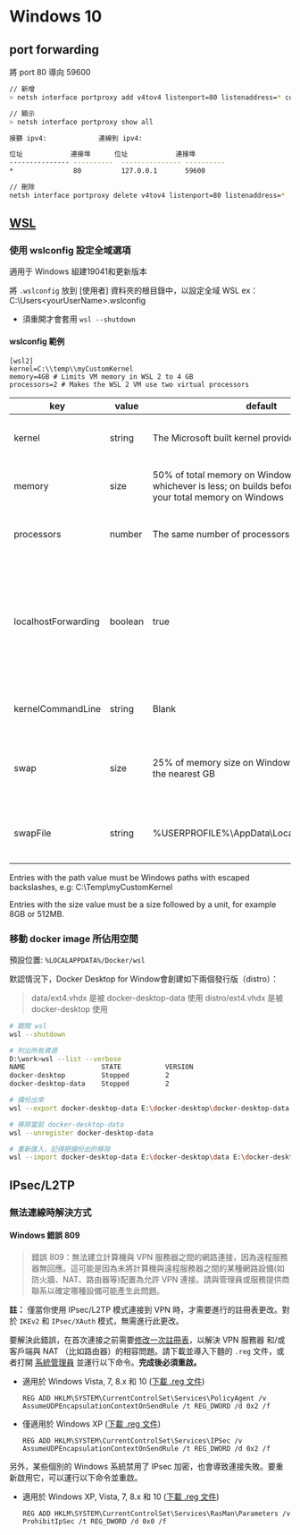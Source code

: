 # Windows 10

## port forwarding

將 port 80 導向 59600

```bash
// 新增
> netsh interface portproxy add v4tov4 listenport=80 listenaddress=* connectport=59600 connectaddress=127.0.0.1

// 顯示
> netsh interface portproxy show all

接聽 ipv4:             連線到 ipv4:

位址            連接埠      位址            連接埠
--------------- ----------  --------------- ----------
*               80          127.0.0.1       59600

// 刪除
netsh interface portproxy delete v4tov4 listenport=80 listenaddress=*
```

## [WSL](https://docs.microsoft.com/en-us/windows/wsl/wsl-config#wsl-2-settings)

### 使用 wslconfig 設定全域選項

適用于 Windows 組建19041和更新版本

將 `.wslconfig` 放到 [使用者] 資料夾的根目錄中，以設定全域 WSL ex： C:\Users\<yourUserName>\.wslconfig

* 須重開才會套用 `wsl --shutdown`

#### wslconfig 範例

```config
[wsl2]
kernel=C:\\temp\\myCustomKernel
memory=4GB # Limits VM memory in WSL 2 to 4 GB
processors=2 # Makes the WSL 2 VM use two virtual processors
```

key | value | default | notes
------- | ------- | ------- | -------
kernel | string | The Microsoft built kernel provided inbox | An absolute Windows path to a custom Linux kernel.
memory | size | 50% of total memory on Windows or 8GB, whichever is less; on builds before 20175: 80% of your total memory on Windows | How much memory to assign to the WSL 2 VM.
processors | number | The same number of processors on Windows | How many processors to assign to the WSL 2 VM.
localhostForwarding | boolean | true | Boolean specifying if ports bound to wildcard or localhost in the WSL 2 VM should be connectable from the host via localhost:port.
kernelCommandLine | string | Blank | Additional kernel command line arguments.
swap | size | 25% of memory size on Windows rounded up to the nearest GB | How much swap space to add to the WSL 2 VM, 0 for no swap file.
swapFile | string | %USERPROFILE%\AppData\Local\Temp\swap.vhdx | An absolute Windows path to the swap virtual hard disk.

Entries with the path value must be Windows paths with escaped backslashes, e.g: C:\\Temp\\myCustomKernel

Entries with the size value must be a size followed by a unit, for example 8GB or 512MB.

### 移動 docker image 所佔用空間

預設位置: `%LOCALAPPDATA%/Docker/wsl`

默認情況下，Docker Desktop for Window會創建如下兩個發行版（distro）：

> data/ext4.vhdx 是被 docker-desktop-data 使用
> distro/ext4.vhdx 是被 docker-desktop 使用

```bash
# 關閉 wsl
wsl --shutdown

# 列出所有資源
D:\work>wsl --list --verbose
NAME                   STATE           VERSION
docker-desktop         Stopped         2
docker-desktop-data    Stopped         2

# 備份出來
wsl --export docker-desktop-data E:\docker-desktop\docker-desktop-data.tar

# 移除當前 docker-desktop-data
wsl --unregister docker-desktop-data

# 重新匯入，記得把備份出的移除
wsl --import docker-desktop-data E:\docker-desktop\data E:\docker-desktop\docker-desktop-data.tar --version 2
```

## IPsec/L2TP

### 無法連線時解決方式

#### Windows 錯誤 809

> 錯誤 809：無法建立計算機與 VPN 服務器之間的網路連接，因為遠程服務器無回應。這可能是因為未將計算機與遠程服務器之間的某種網路設備(如防火牆、NAT、路由器等)配置為允許 VPN 連接。請與管理員或服務提供商聯系以確定哪種設備可能產生此問題。

**註：** 僅當你使用 IPsec/L2TP 模式連接到 VPN 時，才需要進行的註冊表更改。對於 `IKEv2` 和 `IPsec/XAuth` 模式，無需進行此更改。

要解決此錯誤，在首次連接之前需要[修改一次註冊表](https://documentation.meraki.com/MX-Z/Client_VPN/Troubleshooting_Client_VPN#Windows_Error_809)，以解決 VPN 服務器 和/或 客戶端與 NAT （比如路由器）的相容問題。請下載並導入下麵的 `.reg` 文件，或者打開 [系統管理員](http://www.cnblogs.com/xxcanghai/p/4610054.html) 並運行以下命令。**完成後必須重啟。**

* 適用於 Windows Vista, 7, 8.x 和 10 ([下載 .reg 文件](https://dl.ls20.com/reg-files/v1/Fix_VPN_Error_809_Windows_Vista_7_8_10_Reboot_Required.reg))

  ```console
  REG ADD HKLM\SYSTEM\CurrentControlSet\Services\PolicyAgent /v AssumeUDPEncapsulationContextOnSendRule /t REG_DWORD /d 0x2 /f
  ```

* 僅適用於 Windows XP ([下載 .reg 文件](https://dl.ls20.com/reg-files/v1/Fix_VPN_Error_809_Windows_XP_ONLY_Reboot_Required.reg))

  ```console
  REG ADD HKLM\SYSTEM\CurrentControlSet\Services\IPSec /v AssumeUDPEncapsulationContextOnSendRule /t REG_DWORD /d 0x2 /f
  ```

另外，某些個別的 Windows 系統禁用了 IPsec 加密，也會導致連接失敗。要重新啟用它，可以運行以下命令並重啟。

* 適用於 Windows XP, Vista, 7, 8.x 和 10 ([下載 .reg 文件](https://dl.ls20.com/reg-files/v1/Fix_VPN_Error_809_Allow_IPsec_Reboot_Required.reg))

  ```console
  REG ADD HKLM\SYSTEM\CurrentControlSet\Services\RasMan\Parameters /v ProhibitIpSec /t REG_DWORD /d 0x0 /f
  ```
